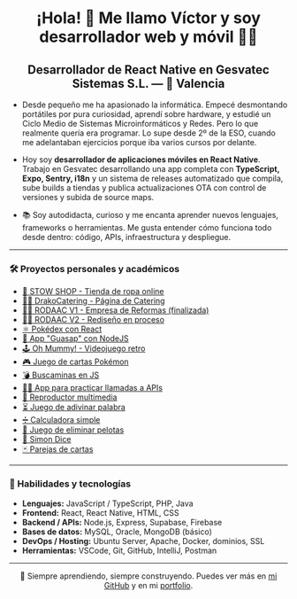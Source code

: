 <h1 align="center">¡Hola! 👋 Me llamo Víctor y soy desarrollador web y móvil 👨‍💻</h1>
<h2 align="center">
  Desarrollador de React Native en Gesvatec Sistemas S.L. — 📍 Valencia
</h2>

<ul>
  <li>
    <p>Desde pequeño me ha apasionado la informática. Empecé desmontando portátiles por pura curiosidad, aprendí sobre hardware, y estudié un Ciclo Medio de Sistemas Microinformáticos y Redes. Pero lo que realmente quería era programar. Lo supe desde 2º de la ESO, cuando me adelantaban ejercicios porque iba varios cursos por delante.</p>
  </li>
  <li>
    <p>Hoy soy <strong>desarrollador de aplicaciones móviles en React Native</strong>. Trabajo en Gesvatec desarrollando una app completa con <strong>TypeScript, Expo, Sentry, i18n</strong> y un sistema de releases automatizado que compila, sube builds a tiendas y publica actualizaciones OTA con control de versiones y subida de source maps.</p>
  </li>
  <li>
    <p>📚 Soy autodidacta, curioso y me encanta aprender nuevos lenguajes, frameworks o herramientas. Me gusta entender cómo funciona todo desde dentro: código, APIs, infraestructura y despliegue.</p>
  </li>
</ul>

<hr>

<h3>🛠 Proyectos personales y académicos</h3>
<ul>
  <li><a target="_blank" href="https://stow.victorcorral.com">🛒 STOW SHOP - Tienda de ropa online</a></li>
  <li><a target="_blank" href="https://drakocatering.victorcorral.com">👨‍🍳 DrakoCatering - Página de Catering</a></li>
  <li><a target="_blank" href="https://rodaac1.victorcorral.com">👷‍♂️ RODAAC V1 - Empresa de Reformas (finalizada)</a></li>
  <li><a target="_blank" href="https://rodaac.victorcorral.com">👷‍♂️ RODAAC V2 - Rediseño en proceso</a></li>
  <li><a target="_blank" href="https://pokedex.victorcorral.com">⚛️ Pokédex con React</a></li>
  <li><a target="_blank" href="https://guasap.victorcorral.com">📩 App "Guasap" con NodeJS</a></li>
  <li><a target="_blank" href="https://daw.victorcorral.com/ohMummy">🕹 Oh Mummy! - Videojuego retro</a></li>
  <li><a target="_blank" href="https://daw.victorcorral.com/combate-cartas-pokemon">🎮 Juego de cartas Pokémon</a></li>
  <li><a target="_blank" href="https://daw.victorcorral.com/buscaminas">💣 Buscaminas en JS</a></li>
  <li><a target="_blank" href="https://daw.victorcorral.com/fetch-usuarios">🙍‍♂️ App para practicar llamadas a APIs</a></li>
  <li><a target="_blank" href="https://daw.victorcorral.com/reproductor-multimedia">🎥 Reproductor multimedia</a></li>
  <li><a target="_blank" href="https://daw.victorcorral.com/AdivinaPalabra">⏳ Juego de adivinar palabra</a></li>
  <li><a target="_blank" href="https://daw.victorcorral.com/calculadora">➗ Calculadora simple</a></li>
  <li><a target="_blank" href="https://daw.victorcorral.com/eliminar-pelotas">🎯 Juego de eliminar pelotas</a></li>
  <li><a target="_blank" href="https://daw.victorcorral.com/simon-dice">📏 Simon Dice</a></li>
  <li><a target="_blank" href="https://daw.victorcorral.com/pareja-cartas">🃏 Parejas de cartas</a></li>
</ul>

<hr>

<h3>🧠 Habilidades y tecnologías</h3>
<ul>
  <li><strong>Lenguajes:</strong> JavaScript / TypeScript, PHP, Java</li>
  <li><strong>Frontend:</strong> React, React Native, HTML, CSS</li>
  <li><strong>Backend / APIs:</strong> Node.js, Express, Supabase, Firebase</li>
  <li><strong>Bases de datos:</strong> MySQL, Oracle, MongoDB (básico)</li>
  <li><strong>DevOps / Hosting:</strong> Ubuntu Server, Apache, Docker, dominios, SSL</li>
  <li><strong>Herramientas:</strong> VSCode, Git, GitHub, IntelliJ, Postman</li>
</ul>

<hr>

<p align="center">🎯 Siempre aprendiendo, siempre construyendo. Puedes ver más en <a href="https://github.com/victorcg03">mi GitHub</a> y en mi <a href="https://victorcorral.com">portfolio</a>.</p>
